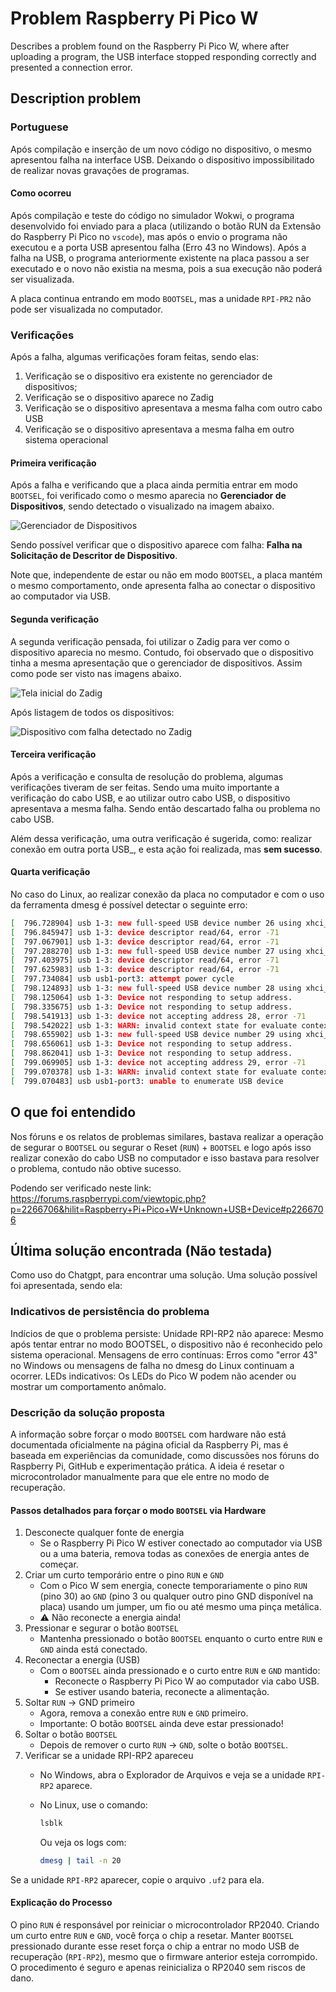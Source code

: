 # Problem Raspberry Pi Pico W

 Describes a problem found on the Raspberry Pi Pico W, where after uploading a program, the USB interface stopped responding correctly and presented a connection error.

## Description problem

### Portuguese

Após compilação e inserção de um novo código no dispositivo, o mesmo apresentou falha na interface USB. Deixando o dispositivo impossibilitado de realizar novas gravações de programas.

#### Como ocorreu

Após compilação e teste do código no simulador Wokwi, o programa desenvolvido foi enviado para a placa (utilizando o botão RUN da Extensão do Raspberry Pi Pico no `vscode`), mas após o envio o programa não executou e a porta USB apresentou falha (Erro 43 no Windows). Após a falha na USB, o programa anteriormente existente na placa passou a ser executado e o novo não existia na mesma, pois a sua execução não poderá ser visualizada.

A placa continua entrando em modo `BOOTSEL`, mas a unidade `RPI-PR2` não pode ser visualizada no computador.

### Verificações

Após a falha, algumas verificações foram feitas, sendo elas:

1. Verificação se o dispositivo era existente no gerenciador de dispositivos;
2. Verificação se o dispositivo aparece no Zadig
3. Verificação se o dispositivo apresentava a mesma falha com outro cabo USB
4. Verificação se o dispositivo apresentava a mesma falha em outro sistema operacional

#### Primeira verificação

Após a falha e verificando que a placa ainda permitia entrar em modo `BOOTSEL`, foi verificado como o mesmo aparecia no **Gerenciador de Dispositivos**, sendo detectado o visualizado na imagem abaixo.

![Gerenciador de Dispositivos](images/image1.png)

Sendo possível verificar que o dispositivo aparece com falha: **Falha na Solicitação de Descritor de Dispositivo**.


Note que, independente de estar ou não em modo `BOOTSEL`, a placa mantém o mesmo comportamento, onde apresenta falha ao conectar o dispositivo ao computador via USB.

#### Segunda verificação

A segunda verificação pensada, foi utilizar o Zadig para ver como o dispositivo aparecia no mesmo. Contudo, foi observado que o dispositivo tinha a mesma apresentação que o gerenciador de dispositivos. Assim como pode ser visto nas imagens abaixo.

![Tela inicial do Zadig](images/image2.png)

Após listagem de todos os dispositivos:

![Dispositivo com falha detectado no Zadig](images/image3.png)

#### Terceira verificação

Após a verificação e consulta de resolução do problema, algumas verificações tiveram de ser feitas. Sendo uma muito importante a verificação do cabo USB, e ao utilizar outro cabo USB, o dispositivo apresentava a mesma falha. Sendo então descartado falha ou problema no cabo USB.



Além dessa verificação, uma outra verificação é sugerida, como: realizar conexão em outra porta USB_, e esta ação foi realizada, mas **sem sucesso**.

#### Quarta verificação

No caso do Linux, ao realizar conexão da placa no computador e com o uso da ferramenta dmesg é possível detectar o seguinte erro:

```bash
[  796.728904] usb 1-3: new full-speed USB device number 26 using xhci_hcd
[  796.845947] usb 1-3: device descriptor read/64, error -71
[  797.067901] usb 1-3: device descriptor read/64, error -71
[  797.288270] usb 1-3: new full-speed USB device number 27 using xhci_hcd
[  797.403975] usb 1-3: device descriptor read/64, error -71
[  797.625983] usb 1-3: device descriptor read/64, error -71
[  797.734084] usb usb1-port3: attempt power cycle
[  798.124893] usb 1-3: new full-speed USB device number 28 using xhci_hcd
[  798.125064] usb 1-3: Device not responding to setup address.
[  798.335675] usb 1-3: Device not responding to setup address.
[  798.541913] usb 1-3: device not accepting address 28, error -71
[  798.542022] usb 1-3: WARN: invalid context state for evaluate context command.
[  798.655902] usb 1-3: new full-speed USB device number 29 using xhci_hcd
[  798.656061] usb 1-3: Device not responding to setup address.
[  798.862041] usb 1-3: Device not responding to setup address.
[  799.069905] usb 1-3: device not accepting address 29, error -71
[  799.070378] usb 1-3: WARN: invalid context state for evaluate context command.
[  799.070483] usb usb1-port3: unable to enumerate USB device
```

## O que foi entendido

Nos fóruns e os relatos de problemas similares, bastava realizar a operação de segurar o `BOOTSEL` ou segurar o Reset (`RUN`) + `BOOTSEL` e logo após isso realizar conexão do cabo USB no computador e isso bastava para resolver o problema, contudo não obtive sucesso.

Podendo ser verificado neste link: https://forums.raspberrypi.com/viewtopic.php?p=2266706&hilit=Raspberry+Pi+Pico+W+Unknown+USB+Device#p2266706


## Última solução encontrada (Não testada)

Como uso do Chatgpt, para encontrar uma solução. Uma solução possível foi apresentada, sendo ela:


### Indicativos de persistência do problema

Indícios de que o problema persiste:
Unidade RPI-RP2 não aparece: Mesmo após tentar entrar no modo BOOTSEL, o dispositivo não é reconhecido pelo sistema operacional.
Mensagens de erro contínuas: Erros como "error 43" no Windows ou mensagens de falha no dmesg do Linux continuam a ocorrer.
LEDs indicativos: Os LEDs do Pico W podem não acender ou mostrar um comportamento anômalo.

### Descrição da solução proposta

A informação sobre forçar o modo `BOOTSEL` com hardware não está documentada oficialmente na página oficial da Raspberry Pi, mas é baseada em experiências da comunidade, como discussões nos fóruns do Raspberry Pi, GitHub e experimentação prática. A ideia é resetar o microcontrolador manualmente para que ele entre no modo de recuperação.

#### Passos detalhados para forçar o modo `BOOTSEL` via Hardware


1. Desconecte qualquer fonte de energia
   - Se o Raspberry Pi Pico W estiver conectado ao computador via USB ou a uma bateria, remova todas as conexões de energia antes de começar.
2. Criar um curto temporário entre o pino `RUN` e `GND`
   - Com o Pico W sem energia, conecte temporariamente o pino `RUN` (pino 30) ao `GND` (pino 3 ou qualquer outro pino GND disponível na placa) usando um jumper, um fio ou até mesmo uma pinça metálica.
   - ⚠️ Não reconecte a energia ainda!
3. Pressionar e segurar o botão `BOOTSEL`
   - Mantenha pressionado o botão `BOOTSEL` enquanto o curto entre `RUN` e `GND` ainda está conectado.
4. Reconectar a energia (USB)
   - Com o `BOOTSEL` ainda pressionado e o curto entre `RUN` e `GND` mantido:
        - Reconecte o Raspberry Pi Pico W ao computador via cabo USB.
        - Se estiver usando bateria, reconecte a alimentação.
5. Soltar `RUN` → GND primeiro
   - Agora, remova a conexão entre `RUN` e `GND` primeiro.
   - Importante: O botão `BOOTSEL` ainda deve estar pressionado!
6. Soltar o botão `BOOTSEL`
   - Depois de remover o curto `RUN` → `GND`, solte o botão `BOOTSEL`.
7. Verificar se a unidade RPI-RP2 apareceu
   - No Windows, abra o Explorador de Arquivos e veja se a unidade `RPI-RP2` aparece.
   - No Linux, use o comando:

        ```bash
        lsblk
        ```

        Ou veja os logs com:

        ```bash
        dmesg | tail -n 20
        ```

Se a unidade `RPI-RP2` aparecer, copie o arquivo `.uf2` para ela.

#### Explicação do Processo

O pino `RUN` é responsável por reiniciar o microcontrolador RP2040. Criando um curto entre `RUN` e `GND`, você força o chip a resetar.
Manter `BOOTSEL` pressionado durante esse reset força o chip a entrar no modo USB de recuperação (`RPI-RP2`), mesmo que o firmware anterior esteja corrompido.
O procedimento é seguro e apenas reinicializa o RP2040 sem riscos de dano.
